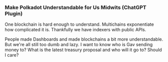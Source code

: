 ### Make Polkadot Understandable for Us Midwits (ChatGPT Plugin)

One blockchain is hard enough to understand. Multichains exponentiate how complicated it is. Thankfully we have indexers with public APIs.

People made Dashboards and made blockchains a bit more understandable. But we're all still too dumb and lazy. I want to know who is Gav sending money to? What is the latest treasury proposal and who will it go to? Should I care?

